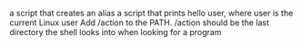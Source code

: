 a script that creates an alias
 a script that prints hello user, where user is the current Linux user
Add /action to the PATH. /action should be the last directory the shell looks into when looking for a program
